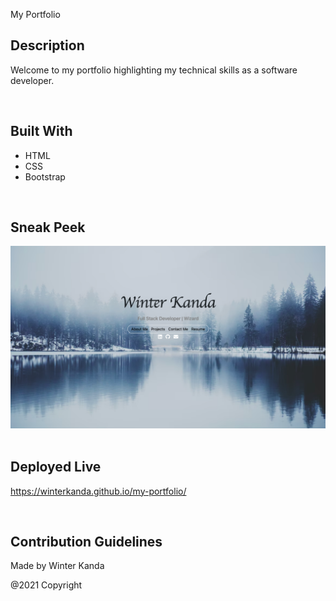 My Portfolio


## Description
Welcome to my portfolio highlighting my technical skills as a software developer.

&nbsp;

## Built With
* HTML 
* CSS
* Bootstrap

&nbsp;

## Sneak Peek
![Screenshot](images/screenshot.png)
&nbsp;



## Deployed Live
https://winterkanda.github.io/my-portfolio/


&nbsp;


## Contribution Guidelines

Made by Winter Kanda 

@2021 Copyright
